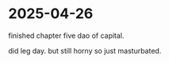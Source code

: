 # 2025-04-26

finished chapter five dao of capital. 

did leg day. but still horny so just masturbated.







